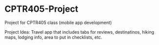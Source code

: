 # CPTR405-Project
Project for CPTR405 class (mobile app development)

Project Idea: Travel app that includes tabs for reviews, destinatinos, hiking maps, lodging info, area to put in checklists, etc.
